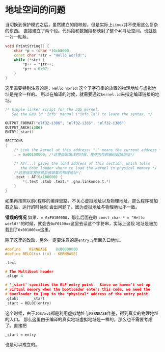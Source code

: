 地址空间的问题
===========

当切换到保护模式之后，虽然建立的段映射。但是实际上`Linux`并不使用这么复杂的东西。
直接建立了两个段。代码段和数据段都映射了整个`4G`寻址空间。也就是一对一映射。

```cpp
void PrintString() {
	char *p = (char *)0xb8000;
	const char *str = "Hello world!";
	while (*str) {
		*p++ = *str++;
		*p++ = 0x07;
	}
}
```

这里需要特别注意的是，`Hello world!`这个了字符串的放置的物理地址与虚拟地址是完全一样的。
所以在编译的时候，就需要通过`kernel.ld`来指定编译链接的地址。

```cpp
/* Simple linker script for the JOS kernel.
   See the GNU ld 'info' manual ("info ld") to learn the syntax. */

OUTPUT_FORMAT("elf32-i386", "elf32-i386", "elf32-i386")
OUTPUT_ARCH(i386)
ENTRY(_start)

SECTIONS
{
	/* Link the kernel at this address: "." means the current address */
	. = 0x00100000; /*这里指定编译的时候，程序内存的编码起始地址*/

	/* AT(...) gives the load address of this section, which tells
	   the boot loader where to load the kernel in physical memory */
    /*这里指定程序最后被装载的物理地址*/   
	.text : AT(0x100000) {
		*(.text .stub .text.* .gnu.linkonce.t.*)
	}
}
```

如果再按照以前`C`程序的编译思路，不关心虚拟地址以及物理地址，那么程序被加载之后，运行的时候就
会出问题了。因为虚拟地址与物理地址不一致。

**错误的情况**
如果`. = 0xF0100000`，那么后面在取
`const char * = "Hello world!"`的时候，就会去`0xF0100xx`这里去读这个字符串，实际上这段
地址是被加载到了`0x001000xx`这里。

除了这里的改动，另外一定要注意的是`entry.S`里面入口地址。

```C
#define    KERNBASE    0x00000000
#define RELOC(x) ((x) - KERNBASE)

.text

# The Multiboot header
.align 4

# '_start' specifies the ELF entry point.  Since we haven't set up
# virtual memory when the bootloader enters this code, we need the
# bootloader to jump to the *physical* address of the entry point.
.globl		_start
_start = RELOC(entry)
```

这个时候，由于`JOS/xv6`都是利用虚拟地址与`KERNBASE`作差，得到真实的物理地址的入口。
那么这里由于编译的真实地址虚拟地址是一样的。那么也不需要考虑了。直接把

```
_start = entry
```

也是可以成立的。
